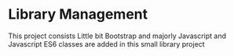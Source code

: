 # Library Management
 This project consists Little bit Bootstrap and majorly Javascript and  Javascript ES6  classes are added in this small library project

